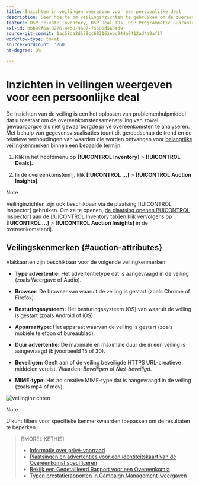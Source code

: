 ```yaml
---
title: Inzichten in veilingen weergeven voor een persoonlijke deal
description: Leer hoe te om veilinginzichten te gebruiken om de overeenkomstensamenstelling van privé overeenkomst te analyseren.
feature: DSP Private Inventory, DSP Deal IDs, DSP Programmatic Guaranteed Deals
exl-id: bbb99f6a-0276-4eb8-9607-75500d5634d9
source-git-commit: 1ac58da2d538cc682161ebc944a0412ad4a8af17
workflow-type: tm+mt
source-wordcount: '260'
ht-degree: 0%

---
```


# Inzichten in veilingen weergeven voor een persoonlijke deal

De Inzichten van de veiling is een het oplossen van problemenhulpmiddel dat u toestaat om de overeenkomstensamenstelling van zowel gewaarborgde als niet gewaarborgde privé overeenkomsten te analyseren. Met behulp van gegevensvisualisaties toont dit gereedschap de trend en de relatieve verhoudingen van waarden die worden ontvangen voor [belangrijke veilingkenmerken](#auction-attributes) binnen een bepaalde termijn.

1. Klik in het hoofdmenu op **[!UICONTROL Inventory]** > **[!UICONTROL Deals].**

1. In de overeenkomstenrij, klik  **[!UICONTROL ...]** > **[!UICONTROL Auction Insights]**.

>[!NOTE]
>
>Veilinginzichten zijn ook beschikbaar via de plaatsing [!UICONTROL Inspector] gebruiken. Om ze te openen, [de plaatsing openen [!UICONTROL Inspector]](/help/dsp/campaign-management/reports/placement-details-view.md) aan de [!UICONTROL Inventory tab]en klik vervolgens op **[!UICONTROL ...]** > **[!UICONTROL Auction Insights]** in de overeenkomstenrij.

## Veilingskenmerken {#auction-attributes}

Vlakkaarten zijn beschikbaar voor de volgende veilingkenmerken:

* **Type advertentie:** Het advertentietype dat is aangevraagd in de veiling (zoals Weergave of Audio).

* **Browser:** De browser van waaruit de veiling is gestart (zoals Chrome of Firefox).

* **Besturingssysteem:** Het besturingssysteem (OS) van waaruit de veiling is gestart (zoals Android of iOS).

* **Apparaattype:** Het apparaat waarvan de veiling is gestart (zoals mobiele telefoon of bureaublad).

* **Duur advertentie:** De maximale en maximale duur die in een veiling is aangevraagd (bijvoorbeeld 15 of 30).

* **Beveiligen:** Geeft aan of de veiling beveiligde HTTPS URL-creatieve middelen vereist. Waarden: <i>Beveiligen</i> of <i>Niet-beveiligd</i>.

* **MIME-type:** Het ad creative MIME-type dat is aangevraagd in de veiling (zoals mp4 of mov).

![veilinginzichten](/help/dsp/assets/auction-insights.png)

>[!NOTE]
>
>U kunt filters voor specifieke kenmerkwaarden toepassen om de resultaten te beperken.

>[!MORELIKETHIS]
>
>* [Informatie over privé-voorraad](private-inventory-about.md)
>* [Plaatsingen en advertenties voor een identiteitskaart van de Overeenkomst specificeren](deal-id-attach-placements.md)
>* [Bekijk een Gedetailleerd Rapport voor een Overeenkomst](deal-view-report.md)
>* [Typen prestatierapporten in Campaign Management-weergaven](/help/dsp/campaign-management/reports/campaign-reports-about.md)
